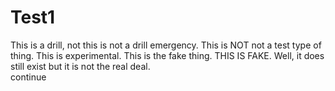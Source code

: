 # Test1
This is a drill, not this is not a drill emergency. This is NOT not a test type of thing. This is experimental. This is the fake thing. THIS IS FAKE. Well, it does still exist but it is not the real deal.  
continue 
